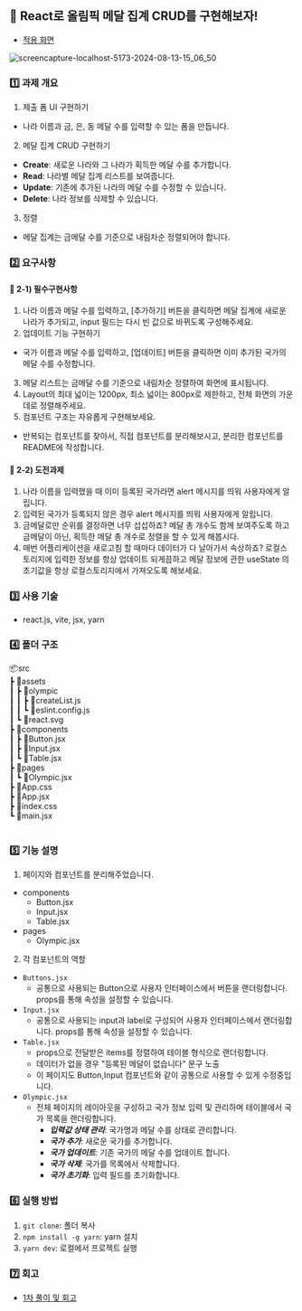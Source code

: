 ## :ledger: React로 올림픽 메달 집계 CRUD를 구현해보자!
- [적용 화면](https://rarrit.github.io/react_omt_crud/)

![screencapture-localhost-5173-2024-08-13-15_06_50](https://github.com/user-attachments/assets/2e107880-1d10-4041-adea-acd89614a8a7)

### :one: 과제 개요
1. 제출 폼 UI 구현하기 
  - 나라 이름과 금, 은, 동 메달 수를 입력할 수 있는 폼을 만듭니다.
2. 메달 집계 CRUD 구현하기
  - **Create**: 새로운 나라와 그 나라가 획득한 메달 수를 추가합니다.
  - **Read**: 나라별 메달 집계 리스트를 보여줍니다.
  - **Update**: 기존에 추가된 나라의 메달 수를 수정할 수 있습니다.
  - **Delete**: 나라 정보를 삭제할 수 있습니다.
3. 정렬
  - 메달 집계는 금메달 수를 기준으로 내림차순 정렬되어야 합니다.

### :two: 요구사항
#### :pushpin: 2-1) 필수구현사항
1. 나라 이름과 메달 수를 입력하고, [추가하기] 버튼을 클릭하면 메달 집계에 새로운 나라가 추가되고, input 필드는 다시 빈 값으로 바뀌도록 구성해주세요.
2. 업데이트 기능 구현하기
  - 국가 이름과 메달 수를 입력하고, [업데이트] 버튼을 클릭하면 이미 추가된 국가의 메달 수를 수정합니다.
3. 메달 리스트는 금메달 수를 기준으로 내림차순 정렬하여 화면에 표시됩니다.
4. Layout의 최대 넓이는 1200px, 최소 넓이는 800px로 제한하고, 전체 화면의 가운데로 정렬해주세요.
5. 컴포넌트 구조는 자유롭게 구현해보세요.
  - 반복되는 컴포넌트를 찾아서, 직접 컴포넌트를 분리해보시고, 분리한 컴포넌트를 README에 작성합니다.

#### :pushpin: 2-2) 도전과제
1. 나라 이름을 입력했을 때 이미 등록된 국가라면 alert 메시지를 띄워 사용자에게 알립니다.
2. 입력된 국가가 등록되지 않은 경우 alert 메시지를 띄워 사용자에게 알립니다.
3. 금메달로만 순위를 결정하면 너무 섭섭하죠? 메달 총 개수도 함께 보여주도록 하고 금메달이 아닌, 획득한 메달 총 개수로 정렬을 할 수 있게 해봅시다.
4. 매번 어플리케이션을 새로고침 할 때마다 데이터가 다 날아가서 속상하죠? 로컬스토리지에 입력한 정보를 항상 업데이트 되게끔하고 메달 정보에 관한 useState 의 초기값을 항상 로컬스토리지에서 가져오도록 해보세요.

### :three: 사용 기술
- react.js, vite, jsx, yarn

### :four: 폴더 구조
📦src<br/>
 ┣ 📂assets<br/>
 ┃ ┣ 📂olympic<br/>
 ┃ ┃ ┣ 📜createList.js<br/>
 ┃ ┃ ┗ 📜eslint.config.js<br/>
 ┃ ┗ 📜react.svg<br/>
 ┣ 📂components<br/>
 ┃ ┣ 📜Button.jsx<br/>
 ┃ ┣ 📜Input.jsx<br/>
 ┃ ┗ 📜Table.jsx<br/>
 ┣ 📂pages<br/>
 ┃ ┗ 📜Olympic.jsx<br/>
 ┣ 📜App.css<br/>
 ┣ 📜App.jsx<br/>
 ┣ 📜index.css<br/>
 ┗ 📜main.jsx<br/>
<br/>

### :five: 기능 설명
1. 페이지와 컴포넌트를 분리해주었습니다.
  - components
    - Button.jsx
    - Input.jsx
    - Table.jsx
  - pages
    - Olympic.jsx

2. 각 컴포넌트의 역할
  - `Buttons.jsx`
    - 공통으로 사용되는 Button으로 사용자 인터페이스에서 버튼을 랜더링합니다. props를 통해 속성을 설정할 수 있습니다.
  - `Input.jsx`
    - 공통으로 사용되는 input과 label로 구성되어 사용자 인터페이스에서 랜더링합니다. props를 통해 속성을 설정할 수 있습니다.
  - `Table.jsx` 
    - props으로 전달받은 items를 정렬하여 테이블 형식으로 랜더링합니다.
    - 데이터가 없을 경우 "등록된 메달이 없습니다" 문구 노출 
    - 이 페이지도 Button,Input 컴포넌트와 같이 공통으로 사용할 수 있게 수정중입니다.
  - `Olympic.jsx`
    - 전체 페이지의 레이아웃을 구성하고 국가 정보 입력 및 관리하며 테이블에서 국가 목록을 랜더링합니다.
      - ***입력값 상태 관리***: 국가명과 메달 수를 상태로 관리합니다.
      - ***국가 추가***: 새로운 국가를 추가합니다.
      - ***국가 업데이트***: 기존 국가의 메달 수를 업데이트 합니다.
      - ***국가 삭제***: 국가를 목록에서 삭제합니다.
      - ***국가 초기화***: 입력 필드를 초기화합니다.

### :six: 실행 방법
1. `git clone`: 폴더 복사
2. `npm install -g yarn`: yarn 설치
3. `yarn dev`: 로컬에서 프로젝트 실행

### :seven: 회고
- [1차 풀이 및 회고](https://rarrit.github.io/react/til/mini/olympic/)
